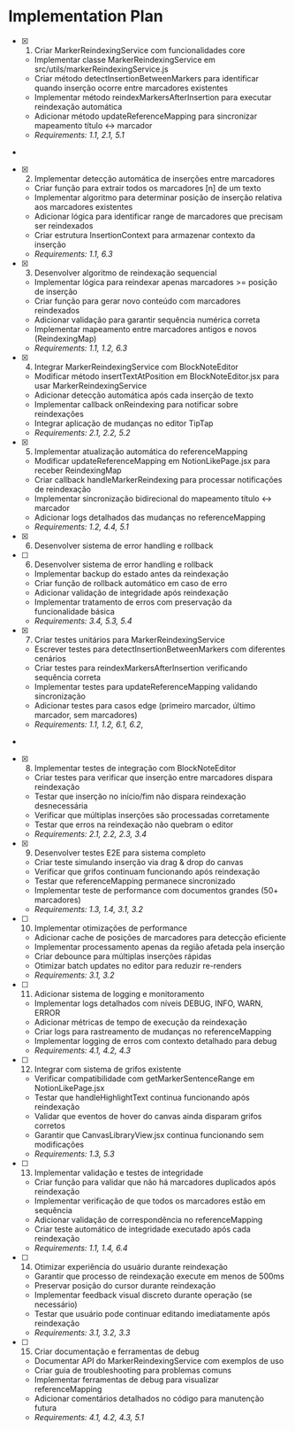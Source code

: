 # Implementation Plan

- [x] 1. Criar MarkerReindexingService com funcionalidades core





  - Implementar classe MarkerReindexingService em src/utils/markerReindexingService.js
  - Criar método detectInsertionBetweenMarkers para identificar quando inserção ocorre entre marcadores existentes
  - Implementar método reindexMarkersAfterInsertion para executar reindexação automática
  - Adicionar método updateReferenceMapping para sincronizar mapeamento título ↔ marcador
  - _Requirements: 1.1, 2.1, 5.1_
-


- [x] 2. Implementar detecção automática de inserções entre marcadores



  - Criar função para extrair todos os marcadores [n] de um texto
  - Implementar algoritmo para determinar posição de inserção relativa aos marcadores existentes
  - Adicionar lógica para identificar range de marcadores que precisam ser reindexados
  - Criar estrutura InsertionContext para armazenar contexto da inserção
  - _Requirements: 1.1, 6.3_

- [x] 3. Desenvolver algoritmo de reindexação sequencial





  - Implementar lógica para reindexar apenas marcadores >= posição de inserção
  - Criar função para gerar novo conteúdo com marcadores reindexados
  - Adicionar validação para garantir sequência numérica correta
  - Implementar mapeamento entre marcadores antigos e novos (ReindexingMap)
  - _Requirements: 1.1, 1.2, 6.3_

- [x] 4. Integrar MarkerReindexingService com BlockNoteEditor





  - Modificar método insertTextAtPosition em BlockNoteEditor.jsx para usar MarkerReindexingService
  - Adicionar detecção automática após cada inserção de texto
  - Implementar callback onReindexing para notificar sobre reindexações
  - Integrar aplicação de mudanças no editor TipTap
  - _Requirements: 2.1, 2.2, 5.2_


- [x] 5. Implementar atualização automática do referenceMapping




  - Modificar updateReferenceMapping em NotionLikePage.jsx para receber ReindexingMap
  - Criar callback handleMarkerReindexing para processar notificações de reindexação
  - Implementar sincronização bidirecional do mapeamento título ↔ marcador
  - Adicionar logs detalhados das mudanças no referenceMapping
  - _Requirements: 1.2, 4.4, 5.1_
- [x] 6. Desenvolver sistema de error handling e rollback










- [ ] 6. Desenvolver sistema de error handling e rollback

  - Implementar backup do estado antes da reindexação
  - Criar função de rollback automático em caso de erro
  - Adicionar validação de integridade após reindexação
  - Implementar tratamento de erros com preservação da funcionalidade básica
  - _Requirements: 3.4, 5.3, 5.4_

- [x] 7. Criar testes unitários para MarkerReindexingService






  - Escrever testes para detectInsertionBetweenMarkers com diferentes cenários
  - Criar testes para reindexMarkersAfterInsertion verificando sequência correta
  - Implementar testes para updateReferenceMapping validando sincronização
  - Adicionar testes para casos edge (primeiro marcador, último marcador, sem marcadores)
  - _Requirements: 1.1, 1.2, 6.1, 6.2_,
-

- [x] 8. Implementar testes de integração com BlockNoteEditor





  - Criar testes para verificar que inserção entre marcadores dispara reindexação
  - Testar que inserção no início/fim não dispara reindexação desnecessária
  - Verificar que múltiplas inserções são processadas corretamente
  - Testar que erros na reindexação não quebram o editor
  - _Requirements: 2.1, 2.2, 2.3, 3.4_

- [x] 9. Desenvolver testes E2E para sistema completo










  - Criar teste simulando inserção via drag & drop do canvas
  - Verificar que grifos continuam funcionando após reindexação
  - Testar que referenceMapping permanece sincronizado
  - Implementar teste de performance com documentos grandes (50+ marcadores)
  - _Requirements: 1.3, 1.4, 3.1, 3.2_

- [ ] 10. Implementar otimizações de performance



  - Adicionar cache de posições de marcadores para detecção eficiente
  - Implementar processamento apenas da região afetada pela inserção
  - Criar debounce para múltiplas inserções rápidas
  - Otimizar batch updates no editor para reduzir re-renders
  - _Requirements: 3.1, 3.2_


- [ ] 11. Adicionar sistema de logging e monitoramento


  - Implementar logs detalhados com níveis DEBUG, INFO, WARN, ERROR
  - Adicionar métricas de tempo de execução da reindexação
  - Criar logs para rastreamento de mudanças no referenceMapping
  - Implementar logging de erros com contexto detalhado para debug
  - _Requirements: 4.1, 4.2, 4.3_

- [ ] 12. Integrar com sistema de grifos existente






  - Verificar compatibilidade com getMarkerSentenceRange em NotionLikePage.jsx
  - Testar que handleHighlightText continua funcionando após reindexação
  - Validar que eventos de hover do canvas ainda disparam grifos corretos
  - Garantir que CanvasLibraryView.jsx continua funcionando sem modificações
  - _Requirements: 1.3, 5.3_

- [ ] 13. Implementar validação e testes de integridade



  - Criar função para validar que não há marcadores duplicados após reindexação
  - Implementar verificação de que todos os marcadores estão em sequência
  - Adicionar validação de correspondência no referenceMapping
  - Criar teste automático de integridade executado após cada reindexação
  - _Requirements: 1.1, 1.4, 6.4_

- [ ] 14. Otimizar experiência do usuário durante reindexação

  - Garantir que processo de reindexação execute em menos de 500ms
  - Preservar posição do cursor durante reindexação
  - Implementar feedback visual discreto durante operação (se necessário)
  - Testar que usuário pode continuar editando imediatamente após reindexação
  - _Requirements: 3.1, 3.2, 3.3_

- [ ] 15. Criar documentação e ferramentas de debug
  - Documentar API do MarkerReindexingService com exemplos de uso
  - Criar guia de troubleshooting para problemas comuns
  - Implementar ferramentas de debug para visualizar referenceMapping
  - Adicionar comentários detalhados no código para manutenção futura
  - _Requirements: 4.1, 4.2, 4.3, 5.1_